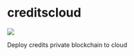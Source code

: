 # creditscloud

<a href="https://portal.azure.com/#create/Microsoft.Template/uri/https%3A%2F%2Fraw.githubusercontent.com%2Fkondrashovsv%2Fcreditscloud%2Fmaster%2Fazuredeploy.parameters.json?token=AoDIkpdpgek4i4pjiEQF0Y9nZjDwxmkxks5cZryAwA%3D%3D" target="_blank">
    <img src="http://azuredeploy.net/deploybutton.png"/>
</a>

Deploy credits private blockchain to cloud
